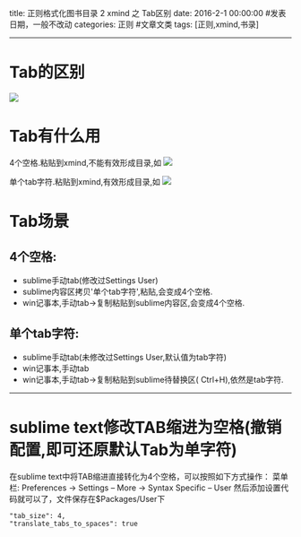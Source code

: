 title: 正则格式化图书目录 2 xmind 之 Tab区别
date: 2016-2-1 00:00:00 #发表日期，一般不改动
categories: 正则 #文章文类
tags: [正则,xmind,书录]

---

# Tab的区别
![](http://7xnbs3.com1.z0.glb.clouddn.com/16-2-23/41625809.jpg)
<!--

-->

# Tab有什么用
4个空格.粘贴到xmind,不能有效形成目录,如
![](http://7xnbs3.com1.z0.glb.clouddn.com/16-2-23/45208894.jpg)
<!--

-->

单个tab字符.粘贴到xmind,有效形成目录,如
![](http://7xnbs3.com1.z0.glb.clouddn.com/16-2-23/15305404.jpg)
<!--

-->

# Tab场景
## 4个空格:
* sublime手动tab(修改过Settings User)
* sublime内容区拷贝'单个tab字符',粘贴,会变成4个空格.
* win记事本,手动tab->复制粘贴到sublime内容区,会变成4个空格.

## 单个tab字符:
* sublime手动tab(未修改过Settings User,默认值为tab字符)
* win记事本,手动tab
* win记事本,手动tab->复制粘贴到sublime待替换区( Ctrl+H),依然是tab字符.

---

# sublime text修改TAB缩进为空格(撤销配置,即可还原默认Tab为单字符)

在sublime text中将TAB缩进直接转化为4个空格，可以按照如下方式操作： 
菜单栏: Preferences -> Settings – More -> Syntax Specific – User
 然后添加设置代码就可以了，文件保存在$Packages/User下
```
"tab_size": 4,
"translate_tabs_to_spaces": true
```

<!-- more -->
